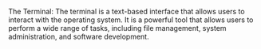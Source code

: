 The Terminal:
The terminal is a text-based interface that allows users to interact with the operating system. It is a powerful tool that allows users to perform a wide range of tasks, including file management, system administration, and software development.
